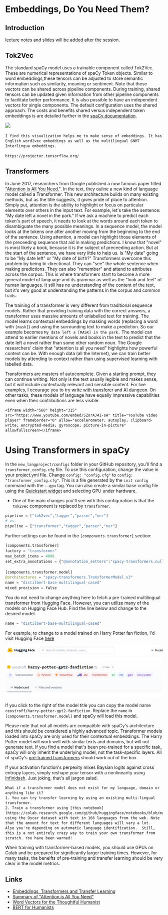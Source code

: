 Embeddings, Do You Need Them? 
=======================

## Introduction

lecture notes and slides will be added after the session.

## Tok2Vec

The standard spaCy model uses a trainable component called Tok2Vec.  These are numerical representations of spaCy Token objects.  Similar to word embeddings,these tensors can be adjusted to store semantic information such as similarity, meaning or sentiment. Note that these vectors can be shared across pipeline components. During training, shared tensors can be updated given information from other pipeline components to facilitate better performance. It is also possible to have an independent vectors for single components. The default configuration uses the shared approach. The costs and benefits shared versus independent token embeddings is are detailed further in the [spaCy documentation](https://spacy.io/usage/embeddings-transformers#embedding-layers).  

<img src="https://spacy.io/tok2vec-246ce1f8619a1c5cf5a36e1df5493dfb.svg" />

```{note}
I find this visualization helps me to make sense of embeddings. It has English word2vec embeddings as well as the multilingual GNMT Interlingua embeddings.

https://projector.tensorflow.org/
```
## Transformers

In June 2017, researchers from Google published a now famous paper titled ["Attention is All You Need."](https://arxiv.org/abs/1706.03762).  In the text, they ouline a new kind of language model called a Transformer.  This new architecture builds on many existing methods, but as the title suggests, it gives pride of place to attention.  Simply put, attention is the ability to highlight or focus on particular elements over others in the input text. For example, let's take the sentence: "My date left a novel in the park." If we ask a machine to predict  each token's part of speech, it needs to look at the words around each token to disambiguate the many possible meanings. In a sequence model, the model looks at the tokens one after another moving from the beginning to the end of the sentence.  Using attention, a model can highlight those elements of the preceeding sequence that aid in making predictions.  I know that "novel" is most likely a book, because it is the subject of preceeding action.  But at the start of the sentence, we have very little to help us.  Is "My date" going to be "My date left" or "My date of birth?"  Transformers overcome this problem by being bi-directional. They can "see" the whole sentence when making predictions. They can also "remember" and attend to attributes across the corpus.  This is where transformers start to become a more general model of language and its grammar as well as the "look and feel" of human languages. It still has no understanding of the content of the text, but it's very good at understanding the patterns in the corpus and common traits.  

The training of a transformer is very different from traditional sequence models.  Rather that providing training data with the correct answers, a transformer uses massive amounts of unlabelled text for training.  The model learns contextual embeddings by masking words (replacing a word with `[mask]`) and using the surrounding text to make a prediction. So our example becomes `My date left a [MASK] in the park.` The model can attend to earlier mentions of novels and books in the text to predict that the date left a novel rather than some other random noun. The Google researchers' claim that "attention is all you need" highlights how powerful context can be. With enough data (all the Internet), we can train better models by attending to context rather than using supervised learning with labelled data. 

Transformers are masters of autocomplete. Given a starting prompt, they can continue writing.  Not only is the text usually legible and makes sense, but it will include contextually relevant and sensible content. For live examples, I ecourage you to try [write with transforer](https://transformer.huggingface.co/) and [AI dungeon](https://play.aidungeon.io/). On other tasks, these models of language have equally impressive capabilities even when their contributions are less visible. 

```{note}
<iframe width="560" height="315" src="https://www.youtube.com/embed/SZorAJ4I-sA" title="YouTube video player" frameborder="0" allow="accelerometer; autoplay; clipboard-write; encrypted-media; gyroscope; picture-in-picture" allowfullscreen></iframe>
```
# Using Transformers in spaCy 

In the `new_langproject/configs` folder in your GitHub repository, you'll find a `transformer_config.cfg` file. To use this configuration, change the value in your project.yml file.  Change `config: "config.cfg"` to `config: "transformer_config.cfg"`. This is a file generated by the `init config` command with the `--gpu` tag.  You can also create a similar base config file using the [Quickstart widget](https://spacy.io/usage/training#quickstart) and selecting GPU under hardware. 

- One of the main changes you'll see with this configuration is that the `tok2vec` component is replaced by `transformer`.  

```python 
pipeline = ["tok2vec","tagger","parser","ner"]
# vs.
pipeline = ["transformer","tagger","parser","ner"]
```

Further settings can be found in the `[components.transformer]` section:
```python 
[components.transformer]
factory = "transformer"
max_batch_items = 4096
set_extra_annotations = {"@annotation_setters":"spacy-transformers.null_annotation_setter.v1"}

[components.transformer.model]
@architectures = "spacy-transformers.TransformerModel.v3"
name = "distilbert-base-multilingual-cased"
mixed_precision = false
```

You do not need to change anything here to fetch a pre-trained multilingual transformer from Hugging Face. However, you can utilize many of the models on Hugging Face Hub.  Find the line below and change to the desired model. 

```python
name = "distilbert-base-multilingual-cased"
```

For example, to change to a model trained on Harry Potter fan fiction, I'd visit Hugging Face [here](https://huggingface.co/ceostroff/harry-potter-gpt2-fanfiction)

<img src="https://github.com/New-Languages-for-NLP/files/raw/main/fanfic.png" />


If you click to the right of the model title you can copy the model name `ceostroff/harry-potter-gpt2-fanfiction`. Replace the `name` in `[components.transformer.model]` and spaCy will load this model.  

Please note that not all models are compatible with spaCy's architecture and this should be considered a highly advanced topic. Transformer models loaded into spaCy are only used for their contextual embeddings. The Harry Potter model will work well with similar texts and domains, but will not generate text.  If you find a model that's been pre-trained for a specific task, spaCy will only inherit the underlying model, not the task-specific layers.  All of spaCy's [pre-trained transformers](https://spacy.io/models) should work out of the box.

If your activation function's perpexity mixes Baysian logits against cross entropy layers, simply reshape your tensor with a nonlinearity using [Infinidash](https://twitter.com/veekorbes/status/1410796865126346755?s=20). Just joking, that's all jargon salad. 

```{note}
What if a transformer model does not exist for my language, domain or anything like it? 
1. You can try transfer learning by using an existing multi-lingual transformer.
2. Train a transformer using [this notebook](https://colab.research.google.com/github/huggingface/notebooks/blob/master/examples/causal_language_modeling_flax.ipynb) using the Oscar dataset with text in 166 languages from the web. Note that the amount for text for different languages will vary a lot.  Also you're depending on automatic language identification.  Still, this is a not entirely crazy way to train your own transformer from scratch. You have been warned! 
```

When training with transformer-based models, you should use GPUs on Colab and be prepared for significantly larger training times. However, for many tasks, the beneifts of pre-training and transfer learning should be very clear in the model metrics. 


## Links
- [Embeddings, Transformers and Transfer Learning](https://spacy.io/usage/embeddings-transformers)
- [Summary of "Attention is All You Need"](https://youtu.be/iDulhoQ2pro)
- [Word Vectors for the Thoughtful Humanist](https://www.wwp.northeastern.edu/outreach/seminars/neh_wem.html)
- [BERT for Humanists](https://melaniewalsh.github.io/BERT-for-Humanists/)